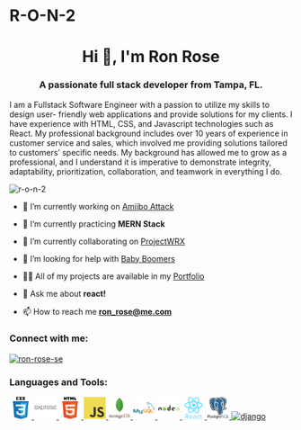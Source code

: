 # R-O-N-2

<h1 align="center">Hi 👋, I'm Ron Rose</h1>
<h3 align="center">A passionate full stack developer from Tampa, FL.</h3>

I am a Fullstack Software Engineer with a passion to utilize my skills to design user- friendly web applications and provide solutions for my clients. I have experience with HTML, CSS, and Javascript technologies such as React. My professional background includes over 10 years of experience in customer service and sales, which involved me providing solutions tailored to customers’ specific needs. My background has allowed me to grow as a professional, and I understand it is imperative to demonstrate integrity, adaptability, prioritization, collaboration, and teamwork in everything I do. 

<p align="left"> <img src="https://komarev.com/ghpvc/?username=r-o-n-2&label=Profile%20views&color=0e75b6&style=flat" alt="r-o-n-2" /> </p>

- 🔭 I’m currently working on [Amiibo Attack](https://github.com/R-O-N-2/Amiibo-Attack-)

- 🌱 I’m currently practicing **MERN Stack**

- 👯 I’m currently collaborating on [ProjectWRX](https://github.com/sunder96u/ProjectWRX-Front/blob/main/README.md)

- 🤝 I’m looking for help with [Baby Boomers](https://github.com/R-O-N-2/Baby-Boomers)

- 👨‍💻 All of my projects are available in my <a href="https://ron-rose.netlify.app/" target="blank">Portfolio</a>

- 💬 Ask me about **react!**

- 📫 How to reach me **ron_rose@me.com**

<h3 align="left">Connect with me:</h3>
<p align="left">
<a href="https://linkedin.com/in/ron-rose-se" target="blank"><img align="center" src="https://raw.githubusercontent.com/rahuldkjain/github-profile-readme-generator/master/src/images/icons/Social/linked-in-alt.svg" alt="ron-rose-se" height="30" width="40" /></a>
</p>

<h3 align="left">Languages and Tools:</h3>
<p align="left"> <a href="https://www.w3schools.com/css/" target="_blank" rel="noreferrer"> <img src="https://raw.githubusercontent.com/devicons/devicon/master/icons/css3/css3-original-wordmark.svg" alt="css3" width="40" height="40"/> </a> <a href="https://expressjs.com" target="_blank" rel="noreferrer"> <img src="https://raw.githubusercontent.com/devicons/devicon/master/icons/express/express-original-wordmark.svg" alt="express" width="40" height="40"/> </a> <a href="https://www.w3.org/html/" target="_blank" rel="noreferrer"> <img src="https://raw.githubusercontent.com/devicons/devicon/master/icons/html5/html5-original-wordmark.svg" alt="html5" width="40" height="40"/> </a> <a href="https://developer.mozilla.org/en-US/docs/Web/JavaScript" target="_blank" rel="noreferrer"> <img src="https://raw.githubusercontent.com/devicons/devicon/master/icons/javascript/javascript-original.svg" alt="javascript" width="40" height="40"/> </a> <a href="https://www.mongodb.com/" target="_blank" rel="noreferrer"> <img src="https://raw.githubusercontent.com/devicons/devicon/master/icons/mongodb/mongodb-original-wordmark.svg" alt="mongodb" width="40" height="40"/> </a> <a href="https://www.mysql.com/" target="_blank" rel="noreferrer"> <img src="https://raw.githubusercontent.com/devicons/devicon/master/icons/mysql/mysql-original-wordmark.svg" alt="mysql" width="40" height="40"/> </a> <a href="https://nodejs.org" target="_blank" rel="noreferrer"> <img src="https://raw.githubusercontent.com/devicons/devicon/master/icons/nodejs/nodejs-original-wordmark.svg" alt="nodejs" width="40" height="40"/> </a> <a href="https://reactjs.org/" target="_blank" rel="noreferrer"> <img src="https://raw.githubusercontent.com/devicons/devicon/master/icons/react/react-original-wordmark.svg" alt="react" width="40" height="40"/> </a> <a href="https://www.postgresql.org" target="_blank" rel="noreferrer"> <img src="https://raw.githubusercontent.com/devicons/devicon/master/icons/postgresql/postgresql-original-wordmark.svg" alt="postgresql" width="40" height="40"/> </a>  <a href="https://www.djangoproject.com/" target="_blank" rel="noreferrer"> <img src="https://cdn.worldvectorlogo.com/logos/django.svg" alt="django" width="40" height="40"/> </a> </p>
